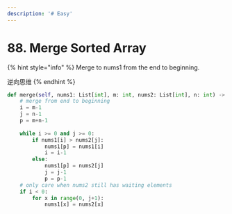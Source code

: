 ```yaml
---
description: '# Easy'
---
```


# 88. Merge Sorted Array

{% hint style="info" %}
Merge to nums1 from the end to beginning.

逆向思维
{% endhint %}

```python
def merge(self, nums1: List[int], m: int, nums2: List[int], n: int) -> None
    # merge from end to beginning
    i = m-1
    j = n-1
    p = m+n-1
        
    while i >= 0 and j >= 0:
        if nums1[i] > nums2[j]:
            nums1[p] = nums1[i]
            i = i-1
        else:
            nums1[p] = nums2[j]
            j = j-1
            p = p-1
    # only care when nums2 still has waiting elements
    if i < 0:
        for x in range(0, j+1):
            nums1[x] = nums2[x]
```

